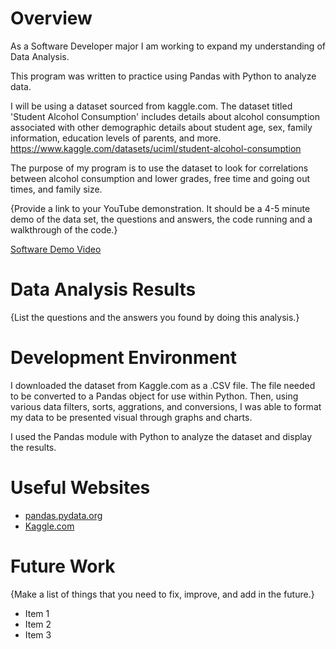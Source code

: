# Overview

As a Software Developer major I am working to expand my understanding of Data Analysis.

This program was written to practice using Pandas with Python to analyze data.

I will be using a dataset sourced from kaggle.com. The dataset titled 'Student Alcohol Consumption' includes details about alcohol consumption associated with other demographic details about student age, sex, family information, education levels of parents, and more.
https://www.kaggle.com/datasets/uciml/student-alcohol-consumption

The purpose of my program is to use the dataset to look for correlations between alcohol consumption and lower grades, free time and going out times, and family size.

{Provide a link to your YouTube demonstration.  It should be a 4-5 minute demo of the data set, the questions and answers, the code running and a walkthrough of the code.}

[Software Demo Video](http://youtube.link.goes.here)

# Data Analysis Results

{List the questions and the answers you found by doing this analysis.}

# Development Environment

I downloaded the dataset from Kaggle.com as a .CSV file. The file needed to be converted to a Pandas object for use within Python. Then, using various data filters, sorts, aggrations, and conversions, I was able to format my data to be presented visual through graphs and charts.

I used the Pandas module with Python to analyze the dataset and display the results.

# Useful Websites

* [pandas.pydata.org](https://pandas.pydata.org/docs/user_guide/10min.html)
* [Kaggle.com](https://www.kaggle.com/datasets/uciml/student-alcohol-consumption)

# Future Work

{Make a list of things that you need to fix, improve, and add in the future.}
* Item 1
* Item 2
* Item 3